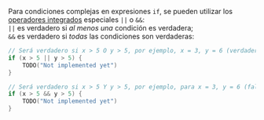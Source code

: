 Para condiciones complejas en expresiones `if`, se pueden utilizar los [operadores integrados](https://kotlinlang.org/docs/booleans.html) especiales `||` o `&&`:  
`||` es verdadero si _al menos una_ condición es verdadera;  
`&&` es verdadero si _todas_ las condiciones son verdaderas:  
```kotlin
// Será verdadero si x > 5 O y > 5, por ejemplo, x = 3, y = 6 (verdadero) o x = 6, y = 6 (verdadero)
if (x > 5 || y > 5) {
    TODO("Not implemented yet")
}
```
```kotlin
// Será verdadero si x > 5 Y y > 5, por ejemplo, para x = 3, y = 6 (falso) o x = 6, y = 6 (verdadero)
if (x > 5 && y > 5) {
    TODO("Not implemented yet")
}
```